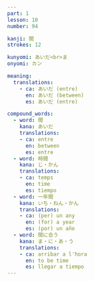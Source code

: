 ```yaml
---
part: 1
lesson: 10
number: 94

kanji: 間
strokes: 12

kunyomi: あいだ<br>ま
onyomi: カン

meaning:
  translations:
    - ca: あいだ (entre)
      en: あいだ (between)
      es: あいだ (entre)

compound_words:
  - word: 間
    kana: あいだ
    translations:
    - ca: entre
      en: between
      es: entre
  - word: 時間
    kana: じ・かん
    translations:
    - ca: temps
      en: time
      es: tiempo
  - word: 一年間
    kana: いち・ねん・かん
    translations:
    - ca: (per) un any
      en: (for) a year
      es: (por) un año
  - word: 間に合う
    kana: ま・に・あ・う
    translations:
    - ca: arribar a l'hora
      en: to be time
      es: llegar a tiempo
---
```

